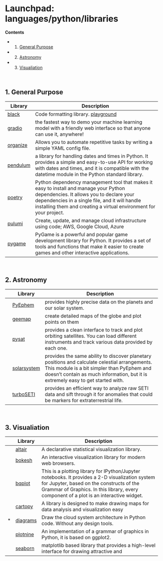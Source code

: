 # Launchpad: languages/python/libraries

**Contents**
<!-- vscode-markdown-toc -->
* 1. [General Purpose](#GeneralPurpose)
* 2. [Astronomy](#Astronomy)
* 3. [Visualiation](#Visualiation)

<!-- vscode-markdown-toc-config
	numbering=true
	autoSave=true
	/vscode-markdown-toc-config -->
<!-- /vscode-markdown-toc -->
</br> 

##  1. <a name='GeneralPurpose'></a>General Purpose

| **Library** | **Description** |
| ----------- | --------------- |
| [black](https://black.readthedocs.io/en/stable/) | Code formatting library. [playground](https://black.vercel.app/?version=stable&state=_Td6WFoAAATm1rRGAgAhARYAAAB0L-Wj4ARsAnNdAD2IimZxl1N_WlkPinBFoXIfdFTaTVkGVeHShArYj9yPlDvwBA7LhGo8BvRQqDilPtgsfdKl-ha7EFp0Ma6lY_06IceKiVsJ3BpoICJM9wU1VJLD7l3qd5xTmo78LqThf9uibGWcWCD16LBOn0JK8rhhx_Gf2ClySDJtvm7zQJ1Z-Ipmv9D7I_zhjztfi2UTVsJp7917XToHBm2EoNZqyE8homtGskFIiif5EZthHQvvOj8S2gJx8_t_UpWp1ScpIsD_Xq83LX-B956I_EBIeNoGwZZPFC5zAIoMeiaC1jU-sdOHVucLJM_x-jkzMvK8Utdfvp9MMvKyTfb_BZoe0-FAc2ZVlXEpwYgJVAGdCXv3lQT4bpTXyBwDrDVrUeJDivSSwOvT8tlnuMrXoD1Sk2NZB5SHyNmZsfyAEqLALbUnhkX8hbt5U2yNQRDf1LQhuUIOii6k6H9wnDNRnBiQHUfzKfW1CLiThnuVFjlCxQhJ60u67n3EK38XxHkQdOocJXpBNO51E4-f9z2hj0EDTu_ScuqOiC9cI8qJ4grSZIOnnQLv9WPvmCzx5zib3JacesIxMVvZNQiljq_gL7udm1yeXQjENOrBWbfBEkv1P4izWeAysoJgZUhtZFwKFdoCGt2TXe3xQ-wVZFS5KoMPhGFDZGPKzpK15caQOnWobOHLKaL8eFA-qI44qZrMQ7sSLn04bYeenNR2Vxz7hvK0lJhkgKrpVfUnZrtF-e-ubeeUCThWus4jZbKlFBe2Kroz90Elij_UZBMFCcFo0CfIx5mGlrINrTJLhERszRMMDd39XsBDzpZIYV4TcG7HoMS_IF8aMAAAxI-5uTWXbUQAAY8F7QgAAP01Vc6xxGf7AgAAAAAEWVo=)|
| [gradio](https://gradio.app/) | the fastest way to demo your machine learning model with a friendly web interface so that anyone can use it, anywhere! |
| [organize](https://organize.readthedocs.io/en/latest/) | Allows you to automate repetitive tasks by writing a simple YAML config file. |
| [pendulum](https://pendulum.eustace.io/) | a library for handling dates and times in Python. It provides a simple and easy-to-use API for working with dates and times, and it is compatible with the datetime module in the Python standard library. | 
| [poetry](https://python-poetry.org/) | Python dependency management tool that makes it easy to install and manage your Python dependencies. It allows you to declare your dependencies in a single file, and it will handle installing them and creating a virtual environment for your project. |
| [pulumi](https://www.pulumi.com/) | Create, update, and manage cloud infrastructure using code; AWS, Google Cloud, Azure |
| [pygame](https://www.makeuseof.com/pygame-drawing-objects-shapes/) | PyGame is a powerful and popular game development library for Python. It provides a set of tools and functions that make it easier to create games and other interactive applications.|
</br> 

##  2. <a name='Astronomy'></a>Astronomy
|   | **Library** | **Description** |
| - | ----------- | --------------- |
|   | [PyEphem](https://github.com/brandon-rhodes/pyephem) | provides highly precise data on the planets and our solar system. |
|   | [geemap](https://github.com/giswqs/geemap) | create detailed maps of the globe and plot points on them | 
|   | [pysat](https://github.com/pysat/pysat) | provides a clean interface to track and plot orbiting satellites. You can load different instruments and track various data provided by each one. | 
|   | [solarsystem](https://github.com/IoannisNasios/solarsystem) | provides the same ability to discover planetary positions and calculate celestial arrangements. This module is a bit simpler than PyEphem and doesn’t  contain as much information, but it is extremely easy to get started with. |
|    | [turboSETI](https://github.com/UCBerkeleySETI/turbo_seti) | provides an efficient way to analyze raw SETI data and sift through it for anomalies that could be markers for extraterrestrial life.  | 
</br> 

##  3. <a name='Visualiation'></a>Visualiation 
|   | **Library** | **Description** |
| - | ----------- | --------------- |
|   | [altair](https://github.com/altair-viz/altair) | A declarative statistical visualization library. 
|   | [bokesh](https://github.com/bokeh/bokeh) | An interactive visualization library for modern web browsers. |
|   | [bqplot](https://github.com/bqplot/bqplot) | This is a plotting library for IPython/Jupyter notebooks. It provides a 2-D visualization system for Jupyter, based on the constructs of the Grammar of Graphics. In this library, every component of a plot is an interactive widget. |
|   | [cartopy](https://github.com/SciTools/cartopy) | A library is designed to make drawing maps for data analysis and visualization easy |
| * | [diagrams](https://github.com/mingrammer/diagrams) | Draw the cloud system architecture in Python code. Without any design tools. |
|   | [plotnine](https://github.com/has2k1/plotnine) | An implementation of a grammar of graphics in Python, it is based on ggplot2. |
|   | [seaborn](https://github.com/mwaskom/seaborn) | matplotlib based library that provides a high-level interface for drawing attractive and 
